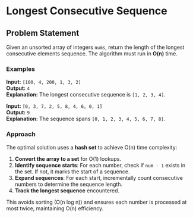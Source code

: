# Longest Consecutive Sequence

## Problem Statement
Given an unsorted array of integers `nums`, return the length of the longest consecutive elements sequence. The algorithm must run in **O(n)** time.

### Examples
**Input:** `[100, 4, 200, 1, 3, 2]`  
**Output:** `4`  
**Explanation:** The longest consecutive sequence is `[1, 2, 3, 4]`.

**Input:** `[0, 3, 7, 2, 5, 8, 4, 6, 0, 1]`  
**Output:** `9`  
**Explanation:** The sequence spans `[0, 1, 2, 3, 4, 5, 6, 7, 8]`.

### Approach
The optimal solution uses a **hash set** to achieve O(n) time complexity:
1. **Convert the array to a set** for O(1) lookups.
2. **Identify sequence starts**: For each number, check if `num - 1` exists in the set. If not, it marks the start of a sequence.
3. **Expand sequences**: For each start, incrementally count consecutive numbers to determine the sequence length.
4. **Track the longest sequence** encountered.

This avoids sorting (O(n log n)) and ensures each number is processed at most twice, maintaining O(n) efficiency.
